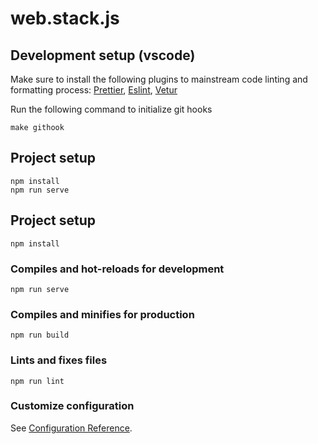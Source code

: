 # web.stack.js

## Development setup (vscode)

Make sure to install the following plugins to mainstream code linting and formatting process:
[Prettier](https://marketplace.visualstudio.com/items?itemName=esbenp.prettier-vscode),
[Eslint](https://marketplace.visualstudio.com/items?itemName=dbaeumer.vscode-eslint),
[Vetur](https://marketplace.visualstudio.com/items?itemName=octref.vetur)

Run the following command to initialize git hooks

```
make githook
```

## Project setup

```
npm install
npm run serve
```

## Project setup

```
npm install
```

### Compiles and hot-reloads for development

```
npm run serve
```

### Compiles and minifies for production

```
npm run build
```

### Lints and fixes files

```
npm run lint
```

### Customize configuration

See [Configuration Reference](https://cli.vuejs.org/config/).
